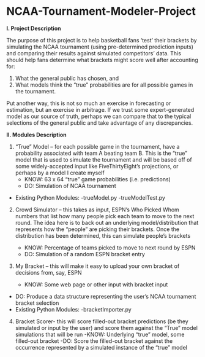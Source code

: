 # NCAA-Tournament-Modeler-Project

**I. Project Description**

The purpose of this project is to help basketball fans ‘test’ their brackets by simulating the NCAA tournament (using pre-determined prediction inputs) and comparing their results against simulated competitors’ data. This should help fans determine what brackets might score well after accounting for:
1.	What the general public has chosen, and 
2.	What models think the “true” probabilities are for all possible games in the tournament.

Put another way, this is not so much an exercise in forecasting or estimation, but an exercise in arbitrage. If we trust some expert-generated model as our source of truth, perhaps we can compare that to the typical selections of the general public and take advantage of any discrepancies.


**II. Modules Description**
1. “True” Model – for each possible game in the tournament, have a probability associated with team A beating team B. This is the “true” model that is used to simulate the tournament and will be based off of some widely-accepted input like FiveThirtyEight’s projections, or perhaps by a model I create myself
	- KNOW: 63 x 64 “true” game probabilities (i.e. predictions)
	- DO: Simulation of NCAA tournament 
  - Existing Python Modules:
	  -trueModel.py
		-trueModelTest.py

2. Crowd Simulator – this takes as input, ESPN’s Who Picked Whom numbers that list how many people pick each team to move to the next round. The idea here is to back out an underlying model/distribution that represents how the “people” are picking their brackets. Once the distribution has been determined, this can simulate people’s brackets
	- KNOW: Percentage of teams picked to move to next round by ESPN
	- DO: Simulation of a random ESPN bracket entry

3. My Bracket – this will make it easy to upload your own bracket of decisions from, say, ESPN
	- KNOW: Some web page or other input with bracket input
  - DO: Produce a data structure representing the user’s NCAA tournament bracket selection
  - Existing Python Modules:
  	-bracketImporter.py

4. Bracket Scorer- this will score filled-out bracket predictions (be they simulated or input by the user) and score them against the “True” model simulations that will be run
	-KNOW: Underlying “true” model, some filled-out bracket
  -DO: Score the filled-out bracket against the occurrence represented by a simulated instance of the “true” model
